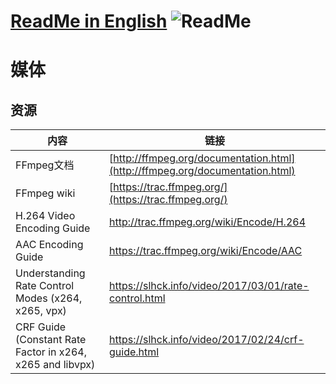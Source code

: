 # [ReadMe in English](https://github.com/Mararsh/MyBox_data/tree/master/medias/en)  ![ReadMe](https://mararsh.github.io/MyBox_data/iconGo.png)   

# 媒体

## 资源
| 内容 | 链接 |    
| --- | --- |   
| FFmpeg文档            | [http://ffmpeg.org/documentation.html](http://ffmpeg.org/documentation.html) |
| FFmpeg wiki  | [https://trac.ffmpeg.org/](https://trac.ffmpeg.org/) |
| H.264 Video Encoding Guide  | http://trac.ffmpeg.org/wiki/Encode/H.264 |
| AAC Encoding Guide  | https://trac.ffmpeg.org/wiki/Encode/AAC |
| Understanding Rate Control Modes (x264, x265, vpx)  | https://slhck.info/video/2017/03/01/rate-control.html   |
| CRF Guide (Constant Rate Factor in x264, x265 and libvpx) | https://slhck.info/video/2017/02/24/crf-guide.html   |
     
    



